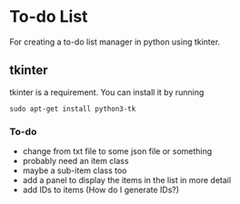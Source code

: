 # To-do List

For creating a to-do list manager in python using tkinter.

## tkinter

tkinter is a requirement. You can install it by running 
```
sudo apt-get install python3-tk
```

### To-do
- change from txt file to some json file or something
- probably need an item class
- maybe a sub-item class too
- add a panel to display the items in the list in more detail
- add IDs to items (How do I generate IDs?)